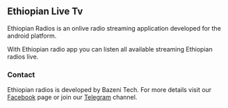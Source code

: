 ## Ethiopian Live Tv

Ethiopian Radios is an onlive radio streaming application developed for the android platform.



With Ethiopian radio app you can listen all available streaming Ethiopian radios live.



### Contact

Ethiopian radios is developed by Bazeni Tech. For more details visit our [Facebook](https://facebook.com/bazenitech) page or join our   [Telegram](https://t.me/joinchat/AAAAAFM2WbHe0JIWmSVa-w) channel.
